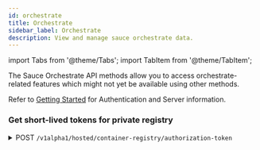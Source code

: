 ```yaml
---
id: orchestrate
title: Orchestrate
sidebar_label: Orchestrate
description: View and manage sauce orchestrate data.
---
```


import Tabs from '@theme/Tabs';
import TabItem from '@theme/TabItem';

The Sauce Orchestrate API methods allow you to access orchestrate-related features which might not yet be available
using other methods.

Refer to [Getting Started](/dev/api) for Authentication and Server information.

### Get short-lived tokens for private registry

<details><summary><span className="api get">POST</span> <code>/v1alpha1/hosted/container-registry/authorization-token</code></summary>
<p/>

Return a short-lived token that can be used to access SauceLabs Container Registry.

#### Responses

<table id="table-api">
<tbody>
  <tr>
    <td><code>200</code></td>
    <td colSpan='2'>Success.</td>
  </tr>
</tbody>
<tbody>
  <tr>
    <td><code>403</code></td>
    <td colSpan='2'>You're not allowed to generate a short living token for your organization.</td>
  </tr>
</tbody>
<tbody>
  <tr>
    <td><code>500</code></td>
    <td colSpan='2'>We couldn't generate a short living token for your organization.</td>
  </tr>
</tbody>
</table>

```jsx title="Sample Response"
{
    "expires_at": "2023-10-23T12:03:55Z", 
    "password": "ya29.c.c0AY_VpZh8lOOO98LjV71rZJx5tPAC8XE42io...",
    "username": "oauth2accesstoken"
}
```

</details>
